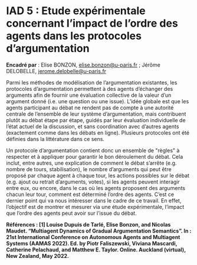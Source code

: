 # IAD 5 : Etude expérimentale concernant l’impact de l’ordre des agents dans les protocoles d’argumentation

**Encadré par** : Elise BONZON, elise.bonzon@u-paris.fr ; Jérôme DELOBELLE, jerome.delobelle@u-paris.fr
              
Parmi les méthodes de modélisation de l’argumentation existantes, les protocoles d’argumentation permettent à des agents d’échanger des arguments afin de fournir une évaluation collective de la valeur d’un argument donné (i.e. une question ou une issue). 
L’idée globale est que les agents participant au débat ne rendent pas de compte à une autorité centrale de l’ensemble de leur système d’argumentation, mais contribuent plutôt au débat étape par étape, 
guidés par leur évaluation individuelle de l’état actuel de la discussion, et sans coordination avec d’autres agents (exactement comme dans les débats en ligne). 
Plusieurs protocoles ont été définies dans la littérature dans ce sens.

Un protocole d’argumentation contient donc un ensemble de "règles" à respecter et à appliquer pour garantir le bon déroulement du débat. 
Cela inclut, entre autres, une explication de comment le débat s’arrête (e.g. nombre de tours, stabilisation), 
le nombre d’arguments qui peut être proposé par chaque agent à chaque tour, les actions possibles sur le débat (e.g. ajout ou retrait d’arguments, votes), 
si les agents peuvent interagir entre eux, ou encore, dans le cas où les agents proposent des arguments chacun leur tour, 
comment est déterminé l’ordre des agents. C’est ce dernier point qui va nous intéresser dans le cadre de ce travail. 
En effet, l’objectif est de montrer et mesurer via une étude expérimentale, l’impact que l’ordre des agents peut avoir sur l’issue du débat.

**Références :
[1] Louise Dupuis de Tarlé, Elise Bonzon, and Nicolas Maudet. “Multiagent Dynamics of Gradual Argumentation Semantics”. In : 21st International Conference on Autonomous Agents and Multiagent Systems
(AAMAS 2022). Ed. by Piotr Faliszewski, Viviana Mascardi, Catherine Pelachaud, and Matthew E. Taylor.
Online. Auckland (virtual), New Zealand, May 2022.**
